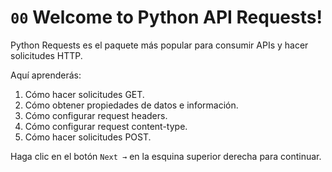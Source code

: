 # `00` Welcome to Python API Requests!
 
Python Requests es el paquete más popular para consumir APIs y hacer solicitudes HTTP.

Aquí aprenderás:

1. Cómo hacer solicitudes GET.
2. Cómo obtener propiedades de datos e información.
3. Cómo configurar request headers.
4. Cómo configurar request content-type.
5. Cómo hacer solicitudes POST.

Haga clic en el botón `Next →` en la esquina superior derecha para continuar.